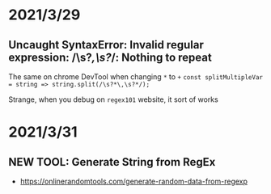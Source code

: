 # 2021/3/29
## Uncaught SyntaxError: Invalid regular expression: /\s?*\,\s?*/: Nothing to repeat
The same on chrome DevTool when changing `*` to `+`
`const splitMultipleVar = string => string.split(/\s?*\,\s?*/);`

Strange, when you debug on `regex101` website, it sort of works


# 2021/3/31
## NEW TOOL: Generate String from RegEx
- https://onlinerandomtools.com/generate-random-data-from-regexp